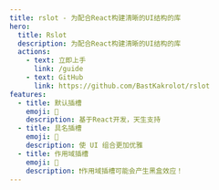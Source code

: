 ```yaml
---
title: rslot - 为配合React构建清晰的UI结构的库
hero:
  title: Rslot
  description: 为配合React构建清晰的UI结构的库
  actions:
    - text: 立即上手
      link: /guide
    - text: GitHub
      link: https://github.com/BastKakrolot/rslot
features:
  - title: 默认插槽
    emoji: 💎
    description: 基于React开发，天生支持
  - title: 具名插槽
    emoji: 🌈
    description: 使 UI 组合更加优雅
  - title: 作用域插槽
    emoji: 🚀
    description: ❗️作用域插槽可能会产生黑盒效应！
---
```

